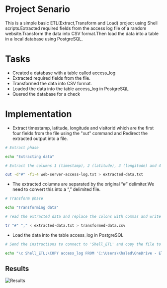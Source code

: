 
# Project Senario 

This is a simple basic ETL(Extract,Transform and Load) project using Shell scripts.Extracted required fields from the access log file of a random website.Transform the data into CSV format.Then load the data into a table in a local database using PostgreSQL.

# Tasks
- Created a database with a table called access_log
- Extracted required fields from the file.
- Transformed the data into CSV format.
- Loaded the data into the table access_log in PostgreSQL
- Quered the database for a check

# Implementation








- Extract timestamp, latitude, longitude and visitorid which are the first four fields from the file using the "xut" command and  Redirect the extracted output into a file.
```bash
# Extract phase

echo "Extracting data"

# Extract the columns 1 (timestamp), 2 (latitude), 3 (longitude) and 4 (visitorid)

cut -d"#" -f1-4 web-server-access-log.txt > extracted-data.txt

```

- The extracted columns are separated by the original “#” delimiter.We need to convert this into a “,” delimited file.
```bash
# Transform phase

echo "Transforming data"

# read the extracted data and replace the colons with commas and write it to a csv file

tr "#" "," < extracted-data.txt > transformed-data.csv

```
- Load the data into the table access_log in PostgreSQL
```bash
# Send the instructions to connect to 'Shell_ETL' and copy the file to the table 'access_log' through command pipeline.

echo "\c Shell_ETL;\COPY access_log FROM 'C:\Users\Khaled\OneDrive - Elshorouk Academy\Desktop\Shell_ETL\transformed-data.csv' DELIMITERS ',' CSV HEADER;" | psql --username=postgres --host=localhost

```


## Results
![Results](https://github.com/user-attachments/assets/a3931825-cd42-4c94-b7cd-e4dec71ddfa3)




 
 
